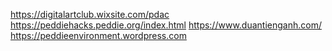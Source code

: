 https://digitalartclub.wixsite.com/pdac
https://peddiehacks.peddie.org/index.html
https://www.duantienganh.com/
https://peddieenvironment.wordpress.com

